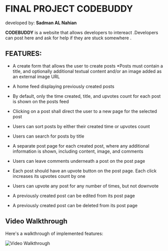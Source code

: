 # FINAL PROJECT **CODEBUDDY**

developed by: **Sadman AL Nahian**

**CODEBUDDY** is a website that allows developers to intereact .Developers can post here and ask for help if they are stuck somewhere .

##  FEATURES:
* A create form that allows the user to create posts
*Posts must contain a title, and optionally additional textual content and/or an image added as an external image URL
* A home feed displaying previously created posts
* By default, only the time created, title, and upvotes count for each post is shown on the posts feed

* Clicking on a post shall direct the user to a new page for the selected post
* Users can sort posts by either their created time or upvotes count
* Users can search for posts by title
* A separate post page for each created post, where any additional information is shown, including content, image, and comments
* Users can leave comments underneath a post on the post page
* Each post should have an upvote button on the post page. Each click increases its upvotes count by one
* Users can upvote any post for any number of times, but not downvote
* A previously created post can be edited from its post page
* A previously created post can be deleted from its post page





## Video Walkthrough

Here's a walkthrough of implemented features:

<img src="src/preview.gif" title='Video Walkthrough' width='' alt='Video Walkthrough' />

<!-- Replace this with whatever GIF tool you used! -->
  
<!-- Recommended tools:
[Kap](https://getkap.co/) for macOS
[ScreenToGif](https://www.screentogif.com/) for Windows
[peek](https://github.com/phw/peek) for Linux. -->

